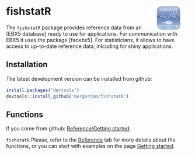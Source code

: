 
# fishstatR <img src="man/figures/FishStat.png" align="right" alt="" width="120" />

The `fishstatR` package provides reference data from an \[EBX5 database\] ready to use for applications. For communication with EBX5 it uses the package \[faoebx5\]. For statisticians, it allows to have access to up-to-date reference data; inlcuding for shiny applications.

## Installation

The latest development version can be installed from github:

``` r
install.packages("devtools")
devtools::install_github('bergertom/fishstatR')
```

## Functions

If you come from github: [Reference/Getting started](https://bergertom.github.io/fishstatr/):

`fishstatR` Please, refer to the [Reference](reference/index.html) tab for more details about the functions, or you can start with examples on the page [Getting started](articles/fishstatr.html).
